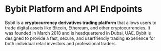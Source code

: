 # Bybit Platform and API Endpoints

Bybit is a **cryptocurrency derivatives trading platform** that allows users to trade digital assets like Bitcoin, Ethereum, and other cryptocurrencies.
It was founded in March 2018 and is headquartered in Dubai, UAE. Bybit is designed to provide a fast, secure, and userfriendly trading experience for both individual retail investors and professional traders.
